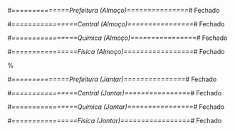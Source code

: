 
*#==============Prefeitura (Almoço)===============#*
Fechado

*#================Central (Almoço)================#*
Fechado


*#================Química (Almoço)================#*
Fechado

*#================Física (Almoço)=================#*
Fechado

%

*#==============Prefeitura (Jantar)===============#*
Fechado

*#================Central (Jantar)================#*
Fechado


*#================Química (Jantar)================#*
Fechado

*#================Física (Jantar)=================#*
Fechado


